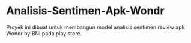 # Analisis-Sentimen-Apk-Wondr

Proyek ini dibuat untuk membangun model analisis sentimen review apk Wondr by BNI pada play store.
